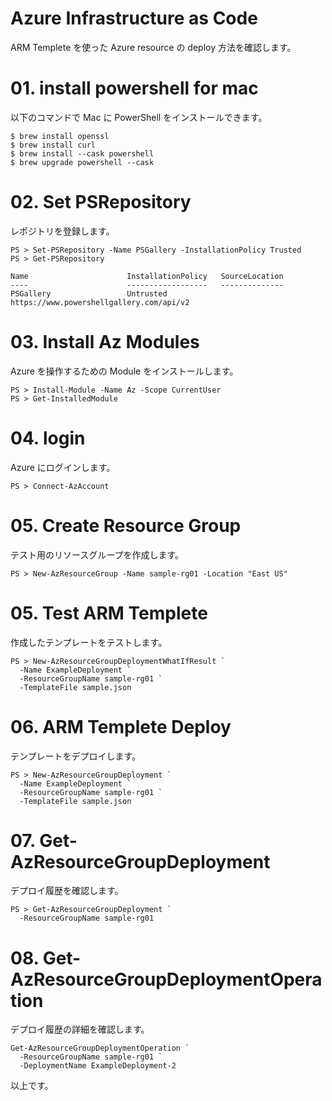 # Azure Infrastructure as Code
ARM Templete を使った Azure resource の deploy 方法を確認します。


# 01. install powershell for mac
以下のコマンドで Mac に PowerShell をインストールできます。
```
$ brew install openssl
$ brew install curl
$ brew install --cask powershell
$ brew upgrade powershell --cask
```

# 02. Set PSRepository
レポジトリを登録します。
```
PS > Set-PSRepository -Name PSGallery -InstallationPolicy Trusted
PS > Get-PSRepository

Name                      InstallationPolicy   SourceLocation
----                      ------------------   --------------
PSGallery                 Untrusted            https://www.powershellgallery.com/api/v2
```

# 03. Install Az Modules
Azure を操作するための Module をインストールします。
```
PS > Install-Module -Name Az -Scope CurrentUser
PS > Get-InstalledModule
```

# 04. login
Azure にログインします。
```
PS > Connect-AzAccount
```

# 05. Create Resource Group
テスト用のリソースグループを作成します。
```
PS > New-AzResourceGroup -Name sample-rg01 -Location "East US"
```

# 05. Test ARM Templete
作成したテンプレートをテストします。
```
PS > New-AzResourceGroupDeploymentWhatIfResult `
  -Name ExampleDeployment `
  -ResourceGroupName sample-rg01 `
  -TemplateFile sample.json
```

# 06. ARM Templete Deploy
テンプレートをデプロイします。
```
PS > New-AzResourceGroupDeployment `
  -Name ExampleDeployment `
  -ResourceGroupName sample-rg01 `
  -TemplateFile sample.json
```

# 07. Get-AzResourceGroupDeployment
デプロイ履歴を確認します。
```
PS > Get-AzResourceGroupDeployment `
  -ResourceGroupName sample-rg01 
```

# 08. Get-AzResourceGroupDeploymentOperation
デプロイ履歴の詳細を確認します。
```
Get-AzResourceGroupDeploymentOperation `
  -ResourceGroupName sample-rg01 `
  -DeploymentName ExampleDeployment-2
```

以上です。